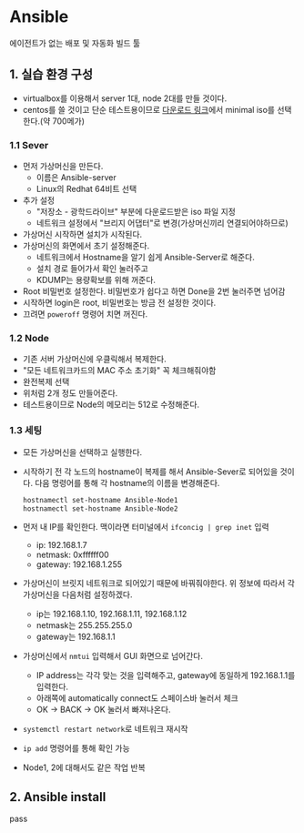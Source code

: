# Ansible

에이전트가 없는 배포 및 자동화 빌드 툴

## 1. 실습 환경 구성

- virtualbox를 이용해서 server 1대, node 2대를 만들 것이다.
- centos를 쓸 것이고 단순 테스트용이므로 [다운로드 링크](https://www.centos.org/download/)에서 minimal iso를 선택한다.(약 700메가)

### 1.1 Sever

- 먼저 가상머신을 만든다.
    + 이름은 Ansible-server
    + Linux의 Redhat 64비트 선택
- 추가 설정
    + "저장소 - 광학드라이브" 부분에 다운로드받은 iso 파일 지정
    + 네트워크 설정에서 "브리지 어댑터"로 변경(가상머신끼리 연결되어야하므로)
- 가상머신 시작하면 설치가 시작된다.
- 가상머신의 화면에서 초기 설정해준다.
    + 네트워크에서 Hostname을 알기 쉽게 Ansible-Server로 해준다.
    + 설치 경로 들어가서 확인 눌러주고
    + KDUMP는 용량확보를 위해 꺼준다.
- Root 비밀번호 설정한다. 비밀번호가 쉽다고 하면 Done을 2번 눌러주면 넘어감
- 시작하면 login은 root, 비밀번호는 방금 전 설정한 것이다.
- 끄려면 `poweroff` 명령어 치면 꺼진다.

### 1.2 Node

- 기존 서버 가상머신에 우클릭해서 복제한다.
- "모든 네트워크카드의 MAC 주소 초기화" 꼭 체크해줘야함
- 완전복제 선택
- 위처럼 2개 정도 만들어준다.
- 테스트용이므로 Node의 메모리는 512로 수정해준다.

### 1.3 세팅

- 모든 가상머신을 선택하고 실행한다.
- 시작하기 전 각 노드의 hostname이 복제를 해서 Ansible-Sever로 되어있을 것이다. 다음 명령어를 통해 각 hostname의 이름을 변경해준다.

    ```sh
    hostnamectl set-hostname Ansible-Node1
    hostnamectl set-hostname Ansible-Node2
    ```

- 먼저 내 IP를 확인한다. 맥이라면 터미널에서 `ifconcig | grep inet` 입력
    + ip: 192.168.1.7
    + netmask: 0xffffff00
    + gateway: 192.168.1.255
- 가상머신이 브릿지 네트워크로 되어있기 때문에 바꿔줘야한다. 위 정보에 따라서 각 가상머신을 다음처럼 설정하겠다.
    + ip는 192.168.1.10, 192.168.1.11, 192.168.1.12
    + netmask는 255.255.255.0
    + gateway는 192.168.1.1
- 가상머신에서 `nmtui` 입력해서 GUI 화면으로 넘어간다.
    + IP address는 각각 맞는 것을 입력해주고, gateway에 동일하게 192.168.1.1를 입력한다.
    + 아래쪽에 automatically connect도 스페이스바 눌러서 체크
    + OK -> BACK -> OK 눌러서 빠져나온다.
- `systemctl restart network`로 네트워크 재시작
- `ip add` 명령어를 통해 확인 가능
- Node1, 2에 대해서도 같은 작업 반복

## 2. Ansible install

pass
